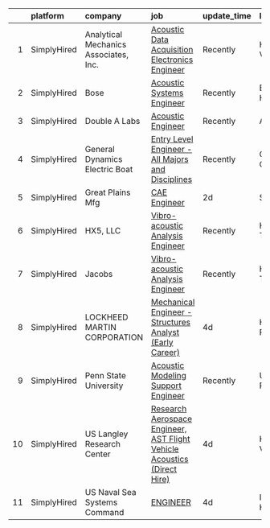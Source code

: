 

|    | platform    | company                               | job                                                                                                                                                                                   | update_time   | location             |
|---:|:------------|:--------------------------------------|:--------------------------------------------------------------------------------------------------------------------------------------------------------------------------------------|:--------------|:---------------------|
|  1 | SimplyHired | Analytical Mechanics Associates, Inc. | [Acoustic Data Acquisition Electronics Engineer](https://www.simplyhired.com/job/yFS87_BwNWin8AD2xPCeruzVc4US-gJhMKu6zmkSyHk_BR6UQYmz1A?q=acoustic+engineer)                          | Recently      | Hampton, VA          |
|  2 | SimplyHired | Bose                                  | [Acoustic Systems Engineer](https://www.simplyhired.com/job/hXWAlPro6tG39ImhR7-Wk1GVuegv8MF-TdCC4mCcVgRRDclgfzwtKQ?q=acoustic+engineer)                                               | Recently      | Bloomfield Hills, MI |
|  3 | SimplyHired | Double A Labs                         | [Acoustic Engineer](https://www.simplyhired.com/job/AAu9sTlg_vZ6ipzqL9VJuu51bxZkAV4x8flNUVLJWbb2AV9IhQF0Yw?q=acoustic+engineer)                                                       | Recently      | Austin, TX           |
|  4 | SimplyHired | General Dynamics Electric Boat        | [Entry Level Engineer - All Majors and Disciplines](https://www.simplyhired.com/job/mZBpEuDp-XRP-65DxhFyFP0qHkdFsGb7sqOExAwDeLVsiPN4Mp1NXg?q=acoustic+engineer)                       | Recently      | Groton, CT           |
|  5 | SimplyHired | Great Plains Mfg                      | [CAE Engineer](https://www.simplyhired.com/job/wJXuV1CVbdBnD_aH1cE-En7A9EiypBT709sB5v39mkjbKvuaUGNYow?q=acoustic+engineer)                                                            | 2d            | Salina, KS           |
|  6 | SimplyHired | HX5, LLC                              | [Vibro-acoustic Analysis Engineer](https://www.simplyhired.com/job/rWWF7rn9C8aXbi8z3W1g4yUUs_2veP8qGq_XIlGLV6SqJtboQJJvBA?q=acoustic+engineer)                                        | Recently      | Houston, TX          |
|  7 | SimplyHired | Jacobs                                | [Vibro-acoustic Analysis Engineer](https://www.simplyhired.com/job/7t80OaNGX4mJ108n-4ZD3bysXGDJp-EoNcfgVRxtVXJKp6HIBQTGoQ?q=acoustic+engineer)                                        | Recently      | Houston, TX          |
|  8 | SimplyHired | LOCKHEED MARTIN CORPORATION           | [Mechanical Engineer - Structures Analyst (Early Career)](https://www.simplyhired.com/job/X3-izkzPHvEve_Yw6-ihAW8FS_EBZDQjQD7HbN2_d79aY-K5rLOD6A?q=acoustic+engineer)                 | 4d            | Highlands Ranch, CO  |
|  9 | SimplyHired | Penn State University                 | [Acoustic Modeling Support Engineer](https://www.simplyhired.com/job/CL3bR89JT9YNt3DOnS3pSWf9V8yiuBjmFu7kWlmakcXyxFwg2x6Wvw?q=acoustic+engineer)                                      | Recently      | University Park, PA  |
| 10 | SimplyHired | US Langley Research Center            | [Research Aerospace Engineer, AST Flight Vehicle Acoustics (Direct Hire)](https://www.simplyhired.com/job/fpf_dvkFSG5ViLBj3VN-Ui8b4ygSaMFkP-RSEE3_Fb89yMfXq_rmfg?q=acoustic+engineer) | 4d            | Hampton, VA          |
| 11 | SimplyHired | US Naval Sea Systems Command          | [ENGINEER](https://www.simplyhired.com/job/AfVzYotVFPvIt6CygkhpTf8tf3o4hhgTqt1zz_HsB765_mEEQq35PA?q=acoustic+engineer)                                                                | 4d            | Indian Head, MD      |